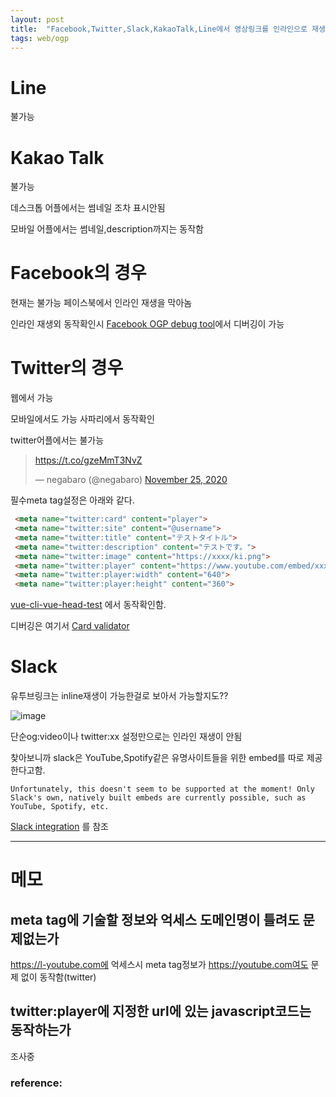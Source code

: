 ```yaml
---
layout: post
title:  "Facebook,Twitter,Slack,KakaoTalk,Line에서 영상링크를 인라인으로 재생시키는방법"
tags: web/ogp
---
```


# Line

불가능

# Kakao Talk

불가능

데스크톱 어플에서는 썸네일 조차 표시안됨

모바일 어플에서는 썸네일,description까지는 동작함


# Facebook의 경우


현재는 불가능
페이스북에서 인라인 재생을 막아놈

인라인 재생외 동작확인시
[Facebook OGP debug tool]에서 디버깅이 가능


# Twitter의 경우

웹에서 가능

모바일에서도 가능 사파리에서 동작확인

twitter어플에서는 불가능


<blockquote class="twitter-tweet"><p lang="und" dir="ltr"><a href="https://t.co/gzeMmT3NvZ">https://t.co/gzeMmT3NvZ</a></p>&mdash; negabaro (@negabaro) <a href="https://twitter.com/negabaro/status/1331468011899785217?ref_src=twsrc%5Etfw">November 25, 2020</a></blockquote> <script async src="https://platform.twitter.com/widgets.js" charset="utf-8"></script>

필수meta tag설정은 아래와 같다.

```html
 <meta name="twitter:card" content="player">
 <meta name="twitter:site" content="@username">
 <meta name="twitter:title" content="テストタイトル">
 <meta name="twitter:description" content="テストです。">
 <meta name="twitter:image" content="https://xxxx/ki.png">
 <meta name="twitter:player" content="https://www.youtube.com/embed/xxxx?rel=0 amp;controls=0&amp;showinfo=0">
 <meta name="twitter:player:width" content="640">
 <meta name="twitter:player:height" content="360">
```


[vue-cli-vue-head-test] 에서 동작확인함.

디버깅은 여기서 [Card validator]


# Slack

유투브링크는 inline재생이 가능한걸로 보아서 가능할지도??

![image](https://user-images.githubusercontent.com/4640346/100186885-3fc5ed80-2f2a-11eb-82c4-5f61a49a33c4.png)

단순og:video이나 twitter:xx 설정만으로는 인라인 재생이 안됨

찾아보니까 slack은 YouTube,Spotify같은 유명사이트들을 위한 embed를 따로 제공한다고함.

```
Unfortunately, this doesn't seem to be supported at the moment! Only Slack's own, natively built embeds are currently possible, such as YouTube, Spotify, etc.
```

[Slack integration] 를 참조

---

# 메모

## meta tag에 기술할 정보와 억세스 도메인명이 틀려도 문제없는가

https://l-youtube.com에 억세스시
meta tag정보가 https://youtube.com여도 문제 없이 동작함(twitter)

## twitter:player에 지정한 url에 있는 javascript코드는 동작하는가

조사중






### reference:

[vue-cli-vue-head-test]: https://negabaro.github.io/vue-cli-vue-head-test/

[Facebook OGP debug tool]: https://developers.facebook.com/tools/debug

[Card validator]: https://cards-dev.twitter.com/validator

[FacebookやTwitter上で動画をインライン表示させる ※現在使えません※]:(https://qiita.com/yumikokh/items/d6a49524837214758170)

[My question]: https://stackoverflow.com/questions/64968557/even-if-the-same-meta-tag-og-video-as-youtube-is-set-the-behavior-does-not-m?noredirect=1#comment114869380_64968557

[Slack integration]: https://stackoverflow.com/questions/38426714/slack-create-custom-embedded-video-or-audio-player-similar-to-the-youtube-int
